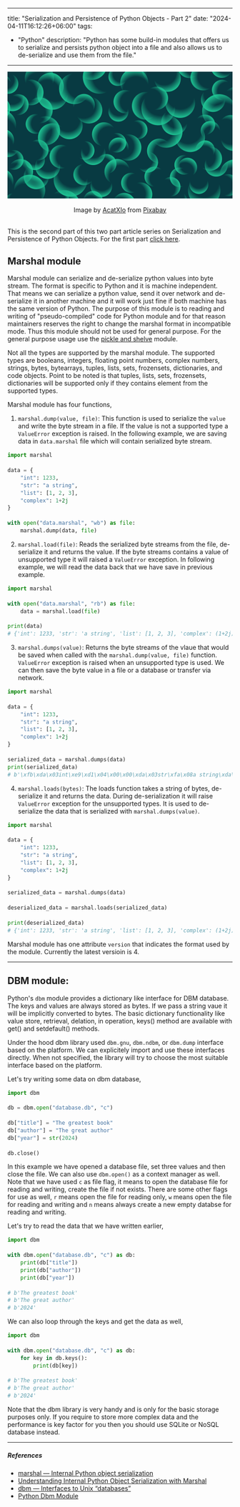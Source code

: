 
---
title: "Serialization and Persistence of Python Objects - Part 2"
date: "2024-04-11T16:12:26+06:00"
tags:
  - "Python"
description: "Python has some build-in modules that offers us to serialize and persists python object into a file and also allows us to de-serialize and use them from the file."
---

![Serialization and Persistence of Python Objects](serialization-persistence.png "Serialization and Persistence of Python Objects")
<center>
Image by <a href="https://pixabay.com/users/acatxio-20233758/?utm_source=link-attribution&utm_medium=referral&utm_campaign=image&utm_content=7955446">AcatXIo</a> from <a href="https://pixabay.com//?utm_source=link-attribution&utm_medium=referral&utm_campaign=image&utm_content=7955446">Pixabay</a>
</center>

<br>

This is the second part of this two part article series on Serialization and Persistence of Python Objects. For the first part [click here](https://nahidsaikat.com/posts/serialization-and-persistence-of-python-objects-part-1/ "Serialization and Persistence of Python Objects - Part 1").

## Marshal module
Marshal module can serialize and de-serialize python values into byte stream. The format is specific to Python and it is machine independent. That means we can serialize a python value, send it over network and de-serialize it in another machine and it will work just fine if both machine has the same version of Python. The purpose of this module is to reading and writing of "pseudo-compiled" code for Python module and for that reason maintainers reserves the right to change the marshal format in incompatible mode. Thus this module should not be used for general purpose. For the general purpose usage use the [pickle and shelve](https://nahidsaikat.com/posts/serialization-and-persistence-of-python-objects-part-1/) module. 

Not all the types are supported by the marshal module. The supported types are booleans, integers, floating point numbers, complex numbers, strings, bytes, bytearrays, tuples, lists, sets, frozensets, dictionaries, and code objects. Point to be noted is that tuples, lists, sets, frozensets, dictionaries will be supported only if they contains element from the supported types. 

Marshal module has four functions,
1. `marshal.dump(value, file)`: This function is used to serialize the `value` and write the byte stream in a file. If the value is not a supported type a `ValueError` exception is raised. In the following example, we are saving data in `data.marshal` file which will contain serialized byte stream.
```python
import marshal

data = {
    "int": 1233, 
    "str": "a string",
    "list": [1, 2, 3],
    "complex": 1+2j
}

with open("data.marshal", "wb") as file:
    marshal.dump(data, file)
```

2. `marshal.load(file)`: Reads the serialized byte streams from the file, de-serialize it and returns the value. If the byte streams contains a value of unsupported type it will raised a `ValueError` exception. In following example, we will read the data back that we have save in previous example.
```python
import marshal

with open("data.marshal", "rb") as file:
    data = marshal.load(file)

print(data)
# {'int': 1233, 'str': 'a string', 'list': [1, 2, 3], 'complex': (1+2j)}
```

3. `marshal.dumps(value)`: Returns the byte streams of the vlaue that would be saved when called with the `marshal.dump(value, file)` function. `ValueError` exception is raised when an unsupported type is used. We can then save the byte value in a file or a database or transfer via network.
```python
import marshal

data = {
    "int": 1233, 
    "str": "a string",
    "list": [1, 2, 3],
    "complex": 1+2j
}

serialized_data = marshal.dumps(data)
print(serialized_data)
# b'\xfb\xda\x03int\xe9\xd1\x04\x00\x00\xda\x03str\xfa\x08a string\xda\x04list[\x03\x00\x00\x00\xe9\x01\x00\x00\x00\xe9\x02\x00\x00\x00\xe9\x03\x00\x00\x00\xda\x07complex\xf9\x00\x00\x00\x00\x00\x00\xf0?\x00\x00\x00\x00\x00\x00\x00@0'
```

4. `marshal.loads(bytes)`: The loads function takes a string of bytes,  de-serialize it and returns the data. During de-serialization it will raise `ValueError` exception for the unsupported types. It is used to de-serialize the data that is serialized with `marshal.dumps(value)`.
```python
import marshal

data = {
    "int": 1233, 
    "str": "a string",
    "list": [1, 2, 3],
    "complex": 1+2j
}

serialized_data = marshal.dumps(data)

deserialized_data = marshal.loads(serialized_data)

print(deserialized_data)
# {'int': 1233, 'str': 'a string', 'list': [1, 2, 3], 'complex': (1+2j)}
```

Marshal module has one attribute `version` that indicates the format used by the module.  Currently the latest versioin is 4.

---

## DBM module:
Python's `dbm` module provides a dictionary like interface for DBM database. The keys and values are always stored as bytes. If we pass a string vaue it will be implicitly converted to bytes. The basic dictionary functionality like value store, retrieval, delation, in operation, keys() method are available with get() and setdefault() methods.

Under the hood dbm library used `dbm.gnu`, `dbm.ndbm`, or `dbm.dump` interface based on the platform. We can explicitely import and use these interfaces directly. When not specified, the library will try to choose the most suitable interface based on the platform. 

Let's try writing some data on dbm database,
```python
import dbm

db = dbm.open("database.db", "c")

db["title"] = "The greatest book"
db["author"] = "The great author"
db["year"] = str(2024)

db.close()
```
In this example we have opened a database file, set three values and then close the file. We can also use `dbm.open()` as a context manager as well. Note that we have used `c` as file flag, it means to open the database file for reading and writing, create the file if not exists. There are some other flags for use as well, `r` means open the file for reading only, `w` means open the file for reading and writing and `n` means always create a new empty databse for reading and writing.

Let's try to read the data that we have written earlier,
```python
import dbm

with dbm.open("database.db", "c") as db:
    print(db["title"])
    print(db["author"])
    print(db["year"])

# b'The greatest book'
# b'The great author'
# b'2024'
```

We can also loop through the keys and get the data as well,
```python
import dbm

with dbm.open("database.db", "c") as db:
    for key in db.keys():
        print(db[key])

# b'The greatest book'
# b'The great author'
# b'2024'
```

Note that the dbm library is very handy and is only for the basic storage purposes only. If you require to store more complex data and the performance is key factor for you then you should use SQLite or NoSQL database instead.

<hr>

##### References
* [marshal — Internal Python object serialization](https://docs.python.org/3/library/marshal.html)
* [Understanding Internal Python Object Serialization with Marshal](https://blog.finxter.com/understanding-internal-python-object-serialization-with-marshal/)
* [dbm — Interfaces to Unix “databases”](https://docs.python.org/3/library/dbm.html)
* [Python Dbm Module](https://thetechthunder.com/python-dbm-module/)
